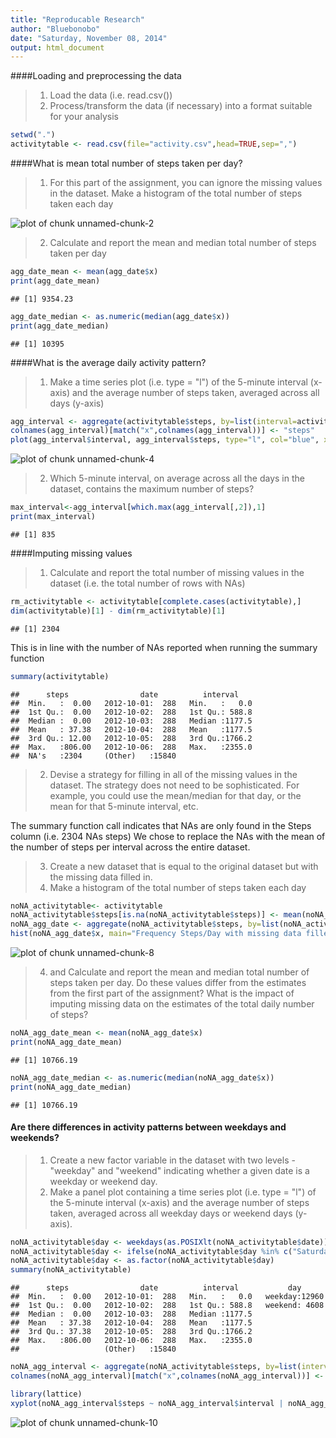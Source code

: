 ```yaml
---
title: "Reproducable Research"
author: "Bluebonobo"
date: "Saturday, November 08, 2014"
output: html_document
---
```

 
 
####Loading and preprocessing the data
>1. Load the data (i.e. read.csv())
>2. Process/transform the data (if necessary) into a format suitable for your analysis

```r
setwd(".")
activitytable <- read.csv(file="activity.csv",head=TRUE,sep=",")
```

####What is mean total number of steps taken per day?
>1. For this part of the assignment, you can ignore the missing values in the dataset.
>Make a histogram of the total number of steps taken each day

![plot of chunk unnamed-chunk-2](figure/unnamed-chunk-2-1.png) 

>2. Calculate and report the mean and median total number of steps taken per day

```r
agg_date_mean <- mean(agg_date$x)
print(agg_date_mean)
```

```
## [1] 9354.23
```

```r
agg_date_median <- as.numeric(median(agg_date$x))
print(agg_date_median)
```

```
## [1] 10395
```

####What is the average daily activity pattern?
>1. Make a time series plot (i.e. type = "l") of the 5-minute interval (x-axis) and the average number of steps taken, averaged across all days (y-axis)

```r
agg_interval <- aggregate(activitytable$steps, by=list(interval=activitytable$interval), FUN=mean, na.rm=TRUE)
colnames(agg_interval)[match("x",colnames(agg_interval))] <- "steps"
plot(agg_interval$interval, agg_interval$steps, type="l", col="blue", xlab="Interval", ylab="Average Number of Steps")
```

![plot of chunk unnamed-chunk-4](figure/unnamed-chunk-4-1.png) 

>2. Which 5-minute interval, on average across all the days in the dataset, contains the maximum number of steps?

```r
max_interval<-agg_interval[which.max(agg_interval[,2]),1]
print(max_interval)
```

```
## [1] 835
```



####Imputing missing values
>1. Calculate and report the total number of missing values in the dataset (i.e. the total number of rows with NAs)

```r
rm_activitytable <- activitytable[complete.cases(activitytable),]
dim(activitytable)[1] - dim(rm_activitytable)[1]
```

```
## [1] 2304
```

This is in line with the number of NAs reported when running the summary function

```r
summary(activitytable)
```

```
##      steps                date          interval     
##  Min.   :  0.00   2012-10-01:  288   Min.   :   0.0  
##  1st Qu.:  0.00   2012-10-02:  288   1st Qu.: 588.8  
##  Median :  0.00   2012-10-03:  288   Median :1177.5  
##  Mean   : 37.38   2012-10-04:  288   Mean   :1177.5  
##  3rd Qu.: 12.00   2012-10-05:  288   3rd Qu.:1766.2  
##  Max.   :806.00   2012-10-06:  288   Max.   :2355.0  
##  NA's   :2304     (Other)   :15840
```


>2. Devise a strategy for filling in all of the missing values in the dataset. The strategy does not need to be sophisticated. For example, you could use the mean/median for that day, or the mean for that 5-minute interval, etc.

The summary function call indicates that NAs are only found in the Steps column (i.e. 2304 NAs steps)
We chose to replace the NAs with the mean of the number of steps per interval across the entire dataset.

>3. Create a new dataset that is equal to the original dataset but with the missing data filled in.
>4. Make a histogram of the total number of steps taken each day 


```r
noNA_activitytable<- activitytable
noNA_activitytable$steps[is.na(noNA_activitytable$steps)] <- mean(noNA_activitytable$steps, na.rm=TRUE)
noNA_agg_date <- aggregate(noNA_activitytable$steps, by=list(noNA_activitytable$date), FUN=sum, na.rm=TRUE)
hist(noNA_agg_date$x, main="Frequency Steps/Day with missing data filled in",  xlab="", ylab="", col="grey")
```

![plot of chunk unnamed-chunk-8](figure/unnamed-chunk-8-1.png) 

> 4. and Calculate and report the mean and median total number of steps taken per day. Do these values differ from the estimates from the first part of the assignment? What is the impact of imputing missing data on the estimates of the total daily number of steps?


```r
noNA_agg_date_mean <- mean(noNA_agg_date$x)
print(noNA_agg_date_mean)
```

```
## [1] 10766.19
```

```r
noNA_agg_date_median <- as.numeric(median(noNA_agg_date$x))
print(noNA_agg_date_median)
```

```
## [1] 10766.19
```

#### Are there differences in activity patterns between weekdays and weekends?

> 1. Create a new factor variable in the dataset with two levels - "weekday" and "weekend" indicating whether a given date is a weekday or weekend day.
> 2. Make a panel plot containing a time series plot (i.e. type = "l") of the 5-minute interval (x-axis) and the average number of steps taken, averaged across all weekday days or weekend days (y-axis).


```r
noNA_activitytable$day <- weekdays(as.POSIXlt(noNA_activitytable$date))
noNA_activitytable$day <- ifelse(noNA_activitytable$day %in% c("Saturday", "Sunday"), "weekend", "weekday")
noNA_activitytable$day <- as.factor(noNA_activitytable$day)
summary(noNA_activitytable)
```

```
##      steps                date          interval           day       
##  Min.   :  0.00   2012-10-01:  288   Min.   :   0.0   weekday:12960  
##  1st Qu.:  0.00   2012-10-02:  288   1st Qu.: 588.8   weekend: 4608  
##  Median :  0.00   2012-10-03:  288   Median :1177.5                  
##  Mean   : 37.38   2012-10-04:  288   Mean   :1177.5                  
##  3rd Qu.: 37.38   2012-10-05:  288   3rd Qu.:1766.2                  
##  Max.   :806.00   2012-10-06:  288   Max.   :2355.0                  
##                   (Other)   :15840
```

```r
noNA_agg_interval <- aggregate(noNA_activitytable$steps, by=list(interval=noNA_activitytable$interval, day=noNA_activitytable$day), FUN=mean, na.rm=TRUE)
colnames(noNA_agg_interval)[match("x",colnames(noNA_agg_interval))] <- "steps"

library(lattice)
xyplot(noNA_agg_interval$steps ~ noNA_agg_interval$interval | noNA_agg_interval$day, layout = c(1, 2), type = "l", xlab="interval", ylab="Number of steps") 
```

![plot of chunk unnamed-chunk-10](figure/unnamed-chunk-10-1.png) 
